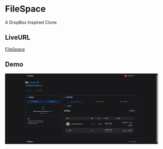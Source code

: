 # FileSpace
A DropBox Inspired Clone
## LiveURL
[FileSpace](https://socialspace-pc04.onrender.com)  
## Demo
![Preivew App](/public/preview.png)
